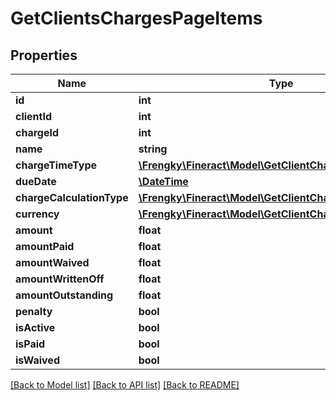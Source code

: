# GetClientsChargesPageItems

## Properties
Name | Type | Description | Notes
------------ | ------------- | ------------- | -------------
**id** | **int** |  | [optional] 
**clientId** | **int** |  | [optional] 
**chargeId** | **int** |  | [optional] 
**name** | **string** |  | [optional] 
**chargeTimeType** | [**\Frengky\Fineract\Model\GetClientChargeTimeType**](GetClientChargeTimeType.md) |  | [optional] 
**dueDate** | [**\DateTime**](\DateTime.md) |  | [optional] 
**chargeCalculationType** | [**\Frengky\Fineract\Model\GetClientChargeCalculationType**](GetClientChargeCalculationType.md) |  | [optional] 
**currency** | [**\Frengky\Fineract\Model\GetClientChargeCurrency**](GetClientChargeCurrency.md) |  | [optional] 
**amount** | **float** |  | [optional] 
**amountPaid** | **float** |  | [optional] 
**amountWaived** | **float** |  | [optional] 
**amountWrittenOff** | **float** |  | [optional] 
**amountOutstanding** | **float** |  | [optional] 
**penalty** | **bool** |  | [optional] 
**isActive** | **bool** |  | [optional] 
**isPaid** | **bool** |  | [optional] 
**isWaived** | **bool** |  | [optional] 

[[Back to Model list]](../../README.md#documentation-for-models) [[Back to API list]](../../README.md#documentation-for-api-endpoints) [[Back to README]](../../README.md)

